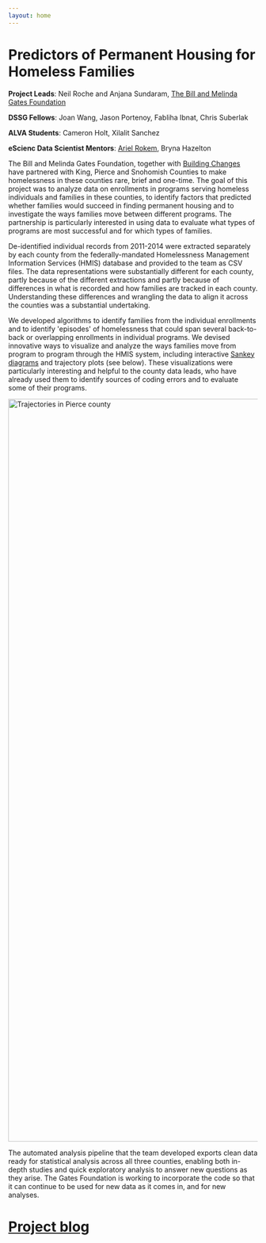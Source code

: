 ```yaml
---
layout: home
---
```


<div class="home">
<div class="logo-bar">
</div>
</div>
  <h1 class="page-heading">Predictors of Permanent Housing for Homeless Families</h1>

**Project Leads**: Neil Roche and Anjana Sundaram, [The Bill and Melinda Gates Foundation](http://www.gatesfoundation.org/)

**DSSG Fellows**: Joan Wang, Jason Portenoy, Fabliha Ibnat, Chris Suberlak

**ALVA Students**: Cameron Holt, Xilalit Sanchez

**eScienc Data Scientist Mentors**: [Ariel Rokem](http://arokem.org), Bryna Hazelton


The Bill and Melinda Gates Foundation, together with [Building Changes](http://www.buildingchanges.org/) have partnered with King, Pierce and Snohomish Counties to make homelessness in these counties rare, brief and one-time. The goal of this project was to analyze data on enrollments in programs serving homeless individuals and families in these counties, to identify factors that predicted whether families would succeed in finding permanent housing and to investigate the ways families move between different programs. The partnership is particularly interested in using data to evaluate what types of programs are most successful and for which types of families.

De-identified individual records from 2011-2014 were extracted separately by each county from the federally-mandated Homelessness Management Information Services (HMIS) database and provided to the team as CSV files. The data representations were substantially different for each county, partly because of the different extractions and partly because of differences in what is recorded and how families are tracked in each county. Understanding these differences and wrangling the data to align it across the counties was a substantial undertaking.

We developed algorithms to identify families from the individual enrollments and to identify 'episodes' of homelessness that could span several back-to-back or overlapping enrollments in individual programs. We devised innovative ways to visualize and analyze the ways families move from program to program through the HMIS system, including interactive [Sankey diagrams](tinyurl.com/dssg-homeless) and trajectory plots (see below). These visualizations were particularly interesting and helpful to the county data leads, who have already used them to identify sources of coding errors and to evaluate some of their programs.

<img src="http://uwescience.github.io/DSSG2015-predicting-permanent-housing/images/PierceTrajectories.png" alt="Trajectories in Pierce county" style="width:1500px;">

The automated analysis pipeline that the team developed exports clean data ready for statistical analysis across all three counties, enabling both in-depth studies and quick exploratory analysis to answer new questions as they arise. The Gates Foundation is working to incorporate the code so that it can continue to be used for new data as it comes in, and for new analyses.

  <h1><a href="{{site.baseurl }}/posts/">Project blog</a></h1>
